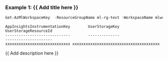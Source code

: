 ### Example 1: {{ Add title here }}
```powershell
Get-AzMlWorkspaceKey  -ResourceGroupName ml-rg-test -WorkspaceName mlworkspace-cli01
```

```output
AppInsightsInstrumentationKey        UserStorageKey                                                                           UserStorageResourceId
-----------------------------        --------------                                                                           ---------------------
xxxxxxxxxxxxxxxxxxxxxxxxxxxxx xxxxxxxxxxxxxxxxxxxxxxxxxxxxxxxxxxxxxxx
```

{{ Add description here }}

